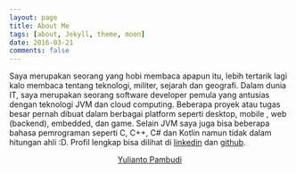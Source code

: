 ```yaml
---
layout: page
title: About Me
tags: [about, Jekyll, theme, moon]
date: 2016-03-21
comments: false
---
```


Saya merupakan seorang yang hobi membaca apapun itu, lebih tertarik lagi kalo membaca tentang teknologi, militer, sejarah dan geografi. Dalam dunia IT, saya merupakan seorang software developer pemula yang antusias dengan teknologi JVM dan cloud computing. Beberapa proyek atau tugas besar pernah dibuat dalam berbagai platform seperti desktop, mobile , web (backend), embedded, dan game. Selain JVM saya juga bisa beberapa bahasa pemrograman seperti C, C++, C# dan Kotlin namun tidak dalam hitungan ahli :D. Profil lengkap bisa dilihat di [linkedin](https://www.linkedin.com/in/yulianto-pambudi/) dan [github](https://github.com/pevensey/).





<script type="text/javascript" src="https://platform.linkedin.com/badges/js/profile.js" async defer></script>    
<div class="LI-profile-badge" align="center"  data-version="v1" data-size="large" data-locale="in_ID" data-type="vertical" data-theme="light" data-vanity="yulianto-pambudi"><a class="LI-simple-link" href='https://id.linkedin.com/in/yulianto-pambudi?trk=profile-badge'>Yulianto Pambudi</a></div>

